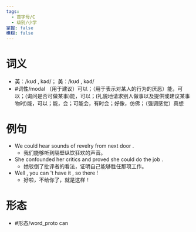 ```yaml
---
tags:
  - 首字母/C
  - 级别/小学
掌握: false
模糊: false
---
```

# 词义
- 英：/kʊd , kəd/； 美：/kʊd , kəd/
- #词性/modal （用于建议）可以；（用于表示对某人的行为的厌恶）能，可以；(询问是否可做某事)能，可以；(礼貌地请求别人做事以及提供或建议某事物时)能，可以；能，会；可能会，有时会；好像，仿佛；（强调感觉）真想
# 例句
- We could hear sounds of revelry from next door .
	- 我们能够听到隔壁纵饮狂欢的声音。
- She confounded her critics and proved she could do the job .
	- 她驳倒了批评者的看法，证明自己能够胜任那项工作。
- Well , you can 't have it , so there !
	- 好啦，不给你了，就是这样！
# 形态
- #形态/word_proto can
